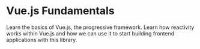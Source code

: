 # Vue.js Fundamentals

Learn the basics of Vue.js, the progressive framework. Learn how reactivity works within Vue.js and how we can use it to start building frontend applications with this library.